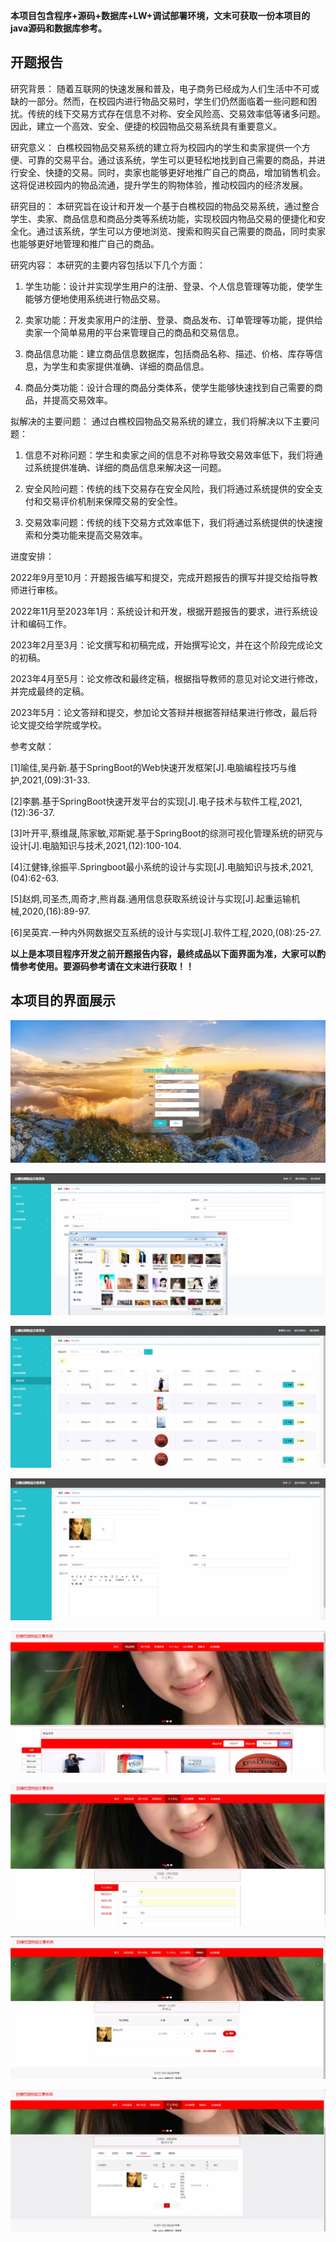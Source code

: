 ****本项目包含程序+源码+数据库+LW+调试部署环境，文末可获取一份本项目的java源码和数据库参考。****

## ******开题报告******

研究背景：
随着互联网的快速发展和普及，电子商务已经成为人们生活中不可或缺的一部分。然而，在校园内进行物品交易时，学生们仍然面临着一些问题和困扰。传统的线下交易方式存在信息不对称、安全风险高、交易效率低等诸多问题。因此，建立一个高效、安全、便捷的校园物品交易系统具有重要意义。

研究意义：
白樵校园物品交易系统的建立将为校园内的学生和卖家提供一个方便、可靠的交易平台。通过该系统，学生可以更轻松地找到自己需要的商品，并进行安全、快捷的交易。同时，卖家也能够更好地推广自己的商品，增加销售机会。这将促进校园内的物品流通，提升学生的购物体验，推动校园内的经济发展。

研究目的：
本研究旨在设计和开发一个基于白樵校园的物品交易系统，通过整合学生、卖家、商品信息和商品分类等系统功能，实现校园内物品交易的便捷化和安全化。通过该系统，学生可以方便地浏览、搜索和购买自己需要的商品，同时卖家也能够更好地管理和推广自己的商品。

研究内容： 本研究的主要内容包括以下几个方面：

  1. 学生功能：设计并实现学生用户的注册、登录、个人信息管理等功能，使学生能够方便地使用系统进行物品交易。

  2. 卖家功能：开发卖家用户的注册、登录、商品发布、订单管理等功能，提供给卖家一个简单易用的平台来管理自己的商品和交易信息。

  3. 商品信息功能：建立商品信息数据库，包括商品名称、描述、价格、库存等信息，为学生和卖家提供准确、详细的商品信息。

  4. 商品分类功能：设计合理的商品分类体系，使学生能够快速找到自己需要的商品，并提高交易效率。

拟解决的主要问题： 通过白樵校园物品交易系统的建立，我们将解决以下主要问题：

  1. 信息不对称问题：学生和卖家之间的信息不对称导致交易效率低下，我们将通过系统提供准确、详细的商品信息来解决这一问题。

  2. 安全风险问题：传统的线下交易存在安全风险，我们将通过系统提供的安全支付和交易评价机制来保障交易的安全性。

  3. 交易效率问题：传统的线下交易方式效率低下，我们将通过系统提供的快速搜索和分类功能来提高交易效率。

进度安排：

2022年9月至10月：开题报告编写和提交，完成开题报告的撰写并提交给指导教师进行审核。

2022年11月至2023年1月：系统设计和开发，根据开题报告的要求，进行系统设计和编码工作。

2023年2月至3月：论文撰写和初稿完成，开始撰写论文，并在这个阶段完成论文的初稿。

2023年4月至5月：论文修改和最终定稿，根据指导教师的意见对论文进行修改，并完成最终的定稿。

2023年5月：论文答辩和提交，参加论文答辩并根据答辩结果进行修改，最后将论文提交给学院或学校。

参考文献：

[1]喻佳,吴丹新.基于SpringBoot的Web快速开发框架[J].电脑编程技巧与维护,2021,(09):31-33.

[2]李鹏.基于SpringBoot快速开发平台的实现[J].电子技术与软件工程,2021,(12):36-37.

[3]叶开平,蔡维晟,陈家敏,邓斯妮.基于SpringBoot的综测可视化管理系统的研究与设计[J].电脑知识与技术,2021,(12):100-104.

[4]江健锋,徐振平.Springboot最小系统的设计与实现[J].电脑知识与技术,2021,(04):62-63.

[5]赵炯,司圣杰,周奇才,熊肖磊.通用信息获取系统设计与实现[J].起重运输机械,2020,(16):89-97.

[6]吴英宾.一种内外网数据交互系统的设计与实现[J].软件工程,2020,(08):25-27.

****以上是本项目程序开发之前开题报告内容，最终成品以下面界面为准，大家可以酌情参考使用。要源码参考请在文末进行获取！！****

## ******本项目的界面展示******

![](./res/94cccbe4f5534cb28266cce12d623c14.png)

![](./res/de94766dcf2041d4b934e23815a75c60.png)

![](./res/fbff775bde624a50ac0e13a655b26669.png)

![](./res/d3eab1943bc34f698627ee2ff3198dbd.png)

![](./res/ad7d1c8131884214a59760f796e412cc.png)

![](./res/643bc5cd152046a2913df731319f7440.png)

![](./res/03ad851cbbb54282ae787de1b7761a64.png)

![](./res/bb0f02081d4a4fb2b434b7672c35a74e.png)

